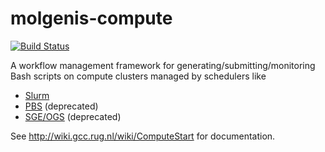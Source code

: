 # molgenis-compute

[![Build Status](http://www.molgenis.org/jenkins/buildStatus/icon?job=molgenis-compute&.png)](http://www.molgenis.org/jenkins/job/molgenis-compute/)

A workflow management framework for generating/submitting/monitoring Bash scripts on compute clusters managed by schedulers like
 - [Slurm](https://slurm.schedmd.com/)
 - [PBS](http://www.adaptivecomputing.com/products/open-source/torque/) (deprecated)
 - [SGE/OGS](http://gridscheduler.sourceforge.net/) (deprecated)

See http://wiki.gcc.rug.nl/wiki/ComputeStart for documentation.

